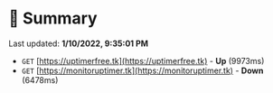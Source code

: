 # 📖 Summary
Last updated: **1/10/2022, 9:35:01 PM**

- `GET` [https://uptimerfree.tk](https://uptimerfree.tk) - **Up** (9973ms)
- `GET` [https://monitoruptimer.tk](https://monitoruptimer.tk) - **Down** (6478ms)
